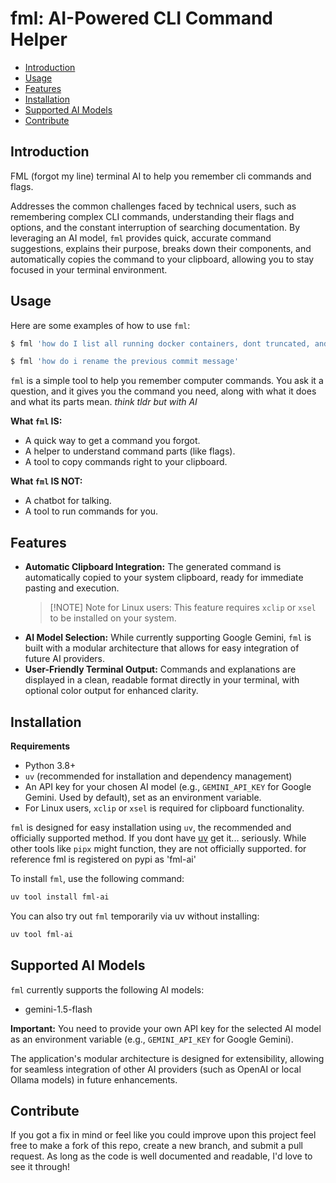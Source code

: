 <!-- omit in toc -->

# fml: AI-Powered CLI Command Helper

- [Introduction](#introduction)
- [Usage](#usage)
- [Features](#features)
- [Installation](#installation)
- [Supported AI Models](#supported-ai-models)
- [Contribute](#contribute)

## Introduction

FML (forgot my line) terminal AI to help you remember cli commands and flags.

Addresses the common challenges faced by technical users, such as remembering complex CLI commands, understanding their flags and options, and the constant interruption of searching documentation. By leveraging an AI model, `fml` provides quick, accurate command suggestions, explains their purpose, breaks down their components, and automatically copies the command to your clipboard, allowing you to stay focused in your terminal environment.

## Usage

Here are some examples of how to use `fml`:

```bash
$ fml 'how do I list all running docker containers, dont truncated, and show total file size?'
```

```bash
$ fml 'how do i rename the previous commit message'
```

`fml` is a simple tool to help you remember computer commands. You ask it a question, and it gives you the command you need, along with what it does and what its parts mean. _think tldr but with AI_

**What `fml` IS:**

- A quick way to get a command you forgot.
- A helper to understand command parts (like flags).
- A tool to copy commands right to your clipboard.

**What `fml` IS NOT:**

- A chatbot for talking.
- A tool to run commands for you.

## Features

- **Automatic Clipboard Integration:** The generated command is automatically copied to your system clipboard, ready for immediate pasting and execution.
  > [!NOTE] Note for Linux users: This feature requires `xclip` or `xsel` to be installed on your system.
- **AI Model Selection:** While currently supporting Google Gemini, `fml` is built with a modular architecture that allows for easy integration of future AI providers.
- **User-Friendly Terminal Output:** Commands and explanations are displayed in a clean, readable format directly in your terminal, with optional color output for enhanced clarity.

## Installation

**Requirements**

- Python 3.8+
- `uv` (recommended for installation and dependency management)
- An API key for your chosen AI model (e.g., `GEMINI_API_KEY` for Google Gemini. Used by default), set as an environment variable.
- For Linux users, `xclip` or `xsel` is required for clipboard functionality.

`fml` is designed for easy installation using `uv`, the recommended and officially supported method. If you dont have [uv](https://github.com/astral-sh/uv) get it... seriously. While other tools like `pipx` might function, they are not officially supported. for reference fml is registered on pypi as 'fml-ai'

To install `fml`, use the following command:

```bash
uv tool install fml-ai
```

You can also try out `fml` temporarily via uv without installing:

```bash
uv tool fml-ai
```

## Supported AI Models

`fml` currently supports the following AI models:

- gemini-1.5-flash

**Important:** You need to provide your own API key for the selected AI model as an environment variable (e.g., `GEMINI_API_KEY` for Google Gemini).

The application's modular architecture is designed for extensibility, allowing for seamless integration of other AI providers (such as OpenAI or local Ollama models) in future enhancements.

## Contribute

If you got a fix in mind or feel like you could improve upon this project feel free to make a fork of this repo, create a new branch, and submit a pull request. As long as the code is well documented and readable, I'd love to see it through!
